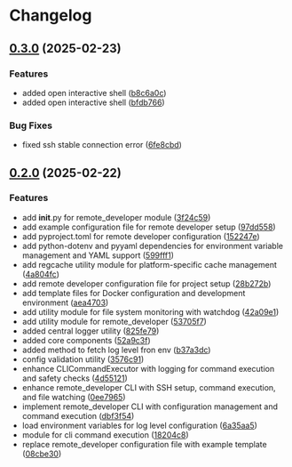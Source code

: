 # Changelog

## [0.3.0](https://github.com/mohamedashraf-eng/remote-developer/compare/remote_developer/v0.2.0...remote_developer/v0.3.0) (2025-02-23)


### Features

* added open interactive shell ([b8c6a0c](https://github.com/mohamedashraf-eng/remote-developer/commit/b8c6a0c9c0866bdfff7353e4ac12cfa83f4402e7))
* added open interactive shell ([bfdb766](https://github.com/mohamedashraf-eng/remote-developer/commit/bfdb766900d841743be7ecb7580314f53718384a))


### Bug Fixes

* fixed ssh stable connection error ([6fe8cbd](https://github.com/mohamedashraf-eng/remote-developer/commit/6fe8cbdf67e174ff1d2e8af42a5f20be459fa601))

## [0.2.0](https://github.com/mohamedashraf-eng/remote-developer/compare/remote_developer-v0.1.0...remote_developer/v0.2.0) (2025-02-22)


### Features

* add __init__.py for remote_developer module ([3f24c59](https://github.com/mohamedashraf-eng/remote-developer/commit/3f24c59b2591628869a2a9d14c5dce7b2c5b5603))
* add example configuration file for remote developer setup ([97dd558](https://github.com/mohamedashraf-eng/remote-developer/commit/97dd5585244415d70be69a0ae99bdc19288f9e01))
* add pyproject.toml for remote developer configuration ([152247e](https://github.com/mohamedashraf-eng/remote-developer/commit/152247e1fe97d76cf2ee9ac861d82bfca22a593c))
* add python-dotenv and pyyaml dependencies for environment variable management and YAML support ([599fff1](https://github.com/mohamedashraf-eng/remote-developer/commit/599fff1b23b89cc70b8349de2965b06cb0a9ffa2))
* add regcache utility module for platform-specific cache management ([4a804fc](https://github.com/mohamedashraf-eng/remote-developer/commit/4a804fca207e79e1b69eadab347cc9f0daaeed92))
* add remote developer configuration file for project setup ([28b272b](https://github.com/mohamedashraf-eng/remote-developer/commit/28b272bbbc33bc513a7ec4a98f0117dcc261ba22))
* add template files for Docker configuration and development environment ([aea4703](https://github.com/mohamedashraf-eng/remote-developer/commit/aea47030138773cc6f5c1f6010b4b57f591cf001))
* add utility module for file system monitoring with watchdog ([42a09e1](https://github.com/mohamedashraf-eng/remote-developer/commit/42a09e103f63400f9dc88834b74ed18f386f07f2))
* add utility module for remote_developer ([53705f7](https://github.com/mohamedashraf-eng/remote-developer/commit/53705f7b1f9bbcee11e382385f795bc79ca23cfa))
* added central logger utility ([825fe79](https://github.com/mohamedashraf-eng/remote-developer/commit/825fe79a64a4ae7a389daf832f9858ec66a9f267))
* added core components ([52a9c3f](https://github.com/mohamedashraf-eng/remote-developer/commit/52a9c3ff2142a4c04a74165b603c13ae5d1d55b4))
* added method to fetch log level fron env ([b37a3dc](https://github.com/mohamedashraf-eng/remote-developer/commit/b37a3dcef785a24fff0ad270fb3821a953f46c59))
* config validation utility ([3576c91](https://github.com/mohamedashraf-eng/remote-developer/commit/3576c91185d7bad2d3c34a2d05fec4c363325d3b))
* enhance CLICommandExecutor with logging for command execution and safety checks ([4d55121](https://github.com/mohamedashraf-eng/remote-developer/commit/4d551215f2a2761d648a396c3572a9f5fc4c547f))
* enhance remote_developer CLI with SSH setup, command execution, and file watching ([0ee7965](https://github.com/mohamedashraf-eng/remote-developer/commit/0ee796577cbb1713498e271598fed1a5f34bc01f))
* implement remote_developer CLI with configuration management and command execution ([dbf3f54](https://github.com/mohamedashraf-eng/remote-developer/commit/dbf3f543bf6daeaa10d8889d18e406fadc9a25e5))
* load environment variables for log level configuration ([6a35aa5](https://github.com/mohamedashraf-eng/remote-developer/commit/6a35aa54a5dd261f62cc613fd4eabe9ad49f6cba))
* module for cli command execution ([18204c8](https://github.com/mohamedashraf-eng/remote-developer/commit/18204c88f26c637eaa3d2990c1ae2e488294a805))
* replace remote_developer configuration file with example template ([08cbe30](https://github.com/mohamedashraf-eng/remote-developer/commit/08cbe30dea59ac52b891403b342861998b5a0122))

